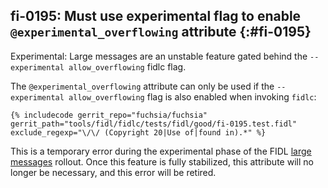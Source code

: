 ## fi-0195: Must use experimental flag to enable `@experimental_overflowing` attribute {:#fi-0195}

Experimental: Large messages are an unstable feature gated behind the
`--experimental allow_overflowing` fidlc flag.

The `@experimental_overflowing` attribute can only be used if the
`--experimental allow_overflowing` flag is also enabled when invoking `fidlc`:

```fidl
{% includecode gerrit_repo="fuchsia/fuchsia" gerrit_path="tools/fidl/fidlc/tests/fidl/good/fi-0195.test.fidl" exclude_regexp="\/\/ (Copyright 20|Use of|found in).*" %}
```

This is a temporary error during the experimental phase of the FIDL [large
messages][0195-rfc-0196] rollout. Once this feature is fully stabilized, this
attribute will no longer be necessary, and this error will be retired.

[0195-rfc-0196]: /contribute/governance/rfcs/0196_fidl_large_messages.md
